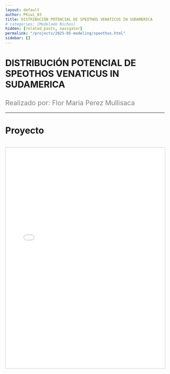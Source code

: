 ```yaml
---
layout: default
author: PKiwi_03
title: DISTRIBUCIÓN POTENCIAL DE SPEOTHOS VENATICUS IN SUDAMERICA
# categories: [Modelado Nichos]
hidden: [related_posts, navigator]
permalink: "/projects/2025-05-modeling/speothos.html"
sidebar: []
---
```


# DISTRIBUCIÓN POTENCIAL DE SPEOTHOS VENATICUS IN SUDAMERICA

<h2 style="color: gray; font-weight: normal;">
Realizado por: Flor Maria Perez Mullisaca
</h2>

---

# Proyecto
<br>

<iframe 
    src="/assets/pdf/2024-10-r/2025-06-modeling/flora_perez.pdf" 
    width="100%" 
    height="700" 
    style="border: 1px solid #ccc;"
></iframe>